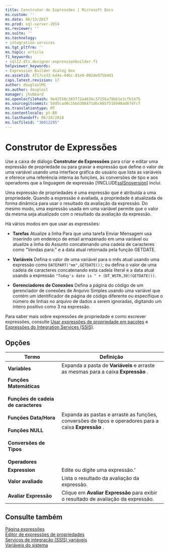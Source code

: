 ```yaml
---
title: Construtor de Expressões | Microsoft Docs
ms.custom: ''
ms.date: 06/13/2017
ms.prod: sql-server-2014
ms.reviewer: ''
ms.suite: ''
ms.technology:
- integration-services
ms.tgt_pltfrm: ''
ms.topic: article
f1_keywords:
- sql12.dts.designer.expressionbuilder.f1
helpviewer_keywords:
- Expression Builder dialog box
ms.assetid: 4717ce33-bd4e-44bc-81e0-002de075b4d1
caps.latest.revision: 17
author: douglaslMS
ms.author: douglasl
manager: jhubbard
ms.openlocfilehash: 9e42558c303f72a4834c37156a79bb1e3cfb1475
ms.sourcegitcommit: 5dd5cad0c1bbd308471d6c885f516948ad67dfcf
ms.translationtype: MT
ms.contentlocale: pt-BR
ms.lasthandoff: 06/19/2018
ms.locfileid: "36012295"
---
```

# <a name="expression-builder"></a>Construtor de Expressões
  Use a caixa de diálogo **Construtor de Expressões** para criar e editar uma expressão de propriedade ou para gravar a expressão que define o valor de uma variável usando uma interface gráfica do usuário que lista as variáveis e oferece uma referência interna às funções, às conversões de tipo e aos operadores que a linguagem de expressão [!INCLUDE[ssISnoversion](../../includes/ssisnoversion-md.md)] inclui.  
  
 Uma expressão de propriedades é uma expressão que é atribuída a uma propriedade. Quando a expressão é avaliada, a propriedade é atualizada de forma dinâmica para usar o resultado da avaliação da expressão. Do mesmo modo, uma expressão usada em uma variável permite que o valor da mesma seja atualizado com o resultado da avaliação da expressão.  
  
 Há vários modos em que usar as expressões:  
  
-   **Tarefas** Atualize a linha Para que uma tarefa Enviar Mensagem usa inserindo um endereço de email armazenado em uma variável ou atualize a linha do Assunto concatenando uma cadeia de caracteres como “Vendas para:” e a data atual retornada pela função GETDATE.  
  
-   **Variáveis** Defina o valor de uma variável para o mês atual usando uma expressão como `DATEPART("mm",GETDATE())`; ou defina o valor de uma cadeia de caracteres concatenando esta cadeia literal e a data atual usando a expressão `"Today's date is " + (DT_WSTR,30)(GETDATE())`.  
  
-   **Gerenciadores de Conexões** Defina a página do código de um gerenciador de conexões de Arquivo Simples usando uma variável que contém um identificador de página de código diferente ou especifique o número de linhas no arquivo de dados a serem ignoradas, digitando um inteiro positivo como 3 na expressão.  
  
 Para saber mais sobre expressões de propriedade e como escrever expressões, consulte [Usar expressões de propriedade em pacotes](use-property-expressions-in-packages.md) e [Expressões do Integration Services &#40;SSIS&#41;](integration-services-ssis-expressions.md).  
  
## <a name="options"></a>Opções  
  
|Termo|Definição|  
|----------|----------------|  
|**Variables**|Expanda a pasta de **Variáveis** e arraste as mesmas para a caixa **Expressão** .|  
|**Funções Matemáticas**<br /><br /> **Funções de cadeia de caracteres**<br /><br /> **Funções Data/Hora**<br /><br /> **Funções NULL**<br /><br /> **Conversões de Tipos**<br /><br /> **Operadores**|Expanda as pastas e arraste as funções, conversões de tipos e operadores para a caixa **Expressão** .|  
|**Expression**|Edite ou digite uma expressão.'|  
|**Valor avaliado**|Lista o resultado da avaliação da expressão.|  
|**Avaliar Expressão**|Clique em **Avaliar Expressão** para exibir o resultado de avaliação da expressão.|  
  
## <a name="see-also"></a>Consulte também  
 [Página expressões](expressions-page.md)   
 [Editor de expressões de propriedades](property-expressions-editor.md)   
 [Serviços de integração &#40;SSIS&#41; variáveis](../integration-services-ssis-variables.md)   
 [Variáveis do sistema](../system-variables.md)  
  
  